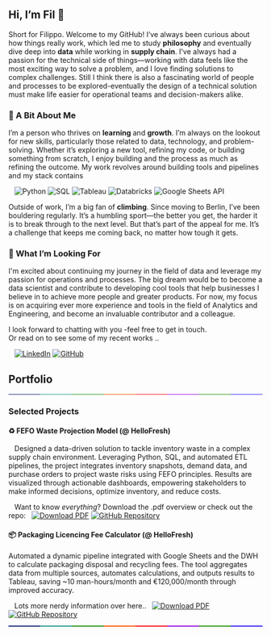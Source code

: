 ## Hi, I’m Fil 👋
Short for Filippo. Welcome to my GitHub!
I’ve always been curious about how things really work, which led me to study **philosophy** and eventually dive deep into **data** while working in **supply chain**. I've always had a passion for the technical side of things—working with data feels like the most exciting way to solve a problem, and I love finding solutions to complex challenges. Still I think there is also a fascinating world of people and processes to be explored-eventually the design of a technical solution must make life easier for operational teams and decision-makers alike. 

### 🌱 A Bit About Me
I’m a person who thrives on **learning** and **growth**. I’m always on the lookout for new skills, particularly those related to data, technology, and problem-solving. Whether it’s exploring a new tool, refining my code, or building something from scratch, I enjoy building and the process as much as refining the outcome. My work revolves around building tools and pipelines and my stack contains  

&nbsp;&nbsp;&nbsp;![Python](https://img.shields.io/badge/Python-3776AB?style=flat&logo=python&logoColor=white) ![SQL](https://img.shields.io/badge/SQL-003B57?style=flat&logo=microsoftsqlserver&logoColor=white) ![Tableau](https://img.shields.io/badge/Tableau-E97627?style=flat&logo=tableau&logoColor=white) ![Databricks](https://img.shields.io/badge/Databricks-FF3621?style=flat&logo=databricks&logoColor=white) ![Google Sheets API](https://img.shields.io/badge/Google_Sheets_API-34A853?style=flat&logo=googlesheets&logoColor=white)

Outside of work, I’m a big fan of **climbing**. Since moving to Berlin, I’ve been bouldering regularly. It’s a humbling sport—the better you get, the harder it is to break through to the next level. But that’s part of the appeal for me. It’s a challenge that keeps me coming back, no matter how tough it gets.

### 🤝 What I’m Looking For
I'm excited about continuing my journey in the field of data and leverage my passion for operations and processes. The big dream would be to become a data scientist and contribute to developing cool tools that help businesses I believe in to achieve more people and greater products. For now, my focus is on acquiring ever more experience and tools in the field of Analytics and Engineering, and become an invaluable contributor and a colleague.

I look forward to chatting with you -feel free to get in touch.  
Or read on to see some of my recent works ..  
  
&nbsp;&nbsp;&nbsp;[![LinkedIn](https://img.shields.io/badge/_/-Filippo-0c66c3?style=flat&logo=linkedin&logoColor=white)](https://www.linkedin.com/in/filippo-carraro/?locale=en_US) [![GitHub](https://img.shields.io/badge/_/-Filippo-181717?style=flat&logo=github&logoColor=white)](https://github.com/werderame)

## Portfolio
<div style="display: flex; width: 100%; height: 1px;"><div style="flex: 1; background-color: #0f2276;"></div><div style="flex: 1; background-color: #1a958b;"></div><div style="flex: 1; background-color: #1b910a;"></div><div style="flex: 1; background-color: #fa5208;"></div><div style="flex: 1; background-color: #fa0814;"></div><div style="flex: 1; background-color: #9307de;"></div><div style="flex: 1; background-color: #23910a;"></div><div style="flex: 1; background-color: #2b1cf2;"></div></div>    

   
### Selected Projects
#### ♻️ FEFO Waste Projection Model (@ HelloFresh)
&nbsp;&nbsp;&nbsp;Designed a data-driven solution to tackle inventory waste in a complex supply chain environment. Leveraging Python, SQL, and automated ETL pipelines, the project integrates inventory snapshots, demand data, and purchase orders to project waste risks using FEFO principles. Results are visualized through actionable dashboards, empowering stakeholders to make informed decisions, optimize inventory, and reduce costs.    
    
&nbsp;&nbsp;&nbsp;Want to know _everything_? Download the .pdf overview or check out the repo:&nbsp;&nbsp;&nbsp;[![Download PDF](https://img.shields.io/badge/pdf-FF0000?style=flat&logo=adobeacrobatreader&logoColor=white)](https://werderame.github.io/assets/img/readme_file_fefo_github.pdf)
[![GitHub Repository](https://img.shields.io/badge/-Repo-181717?style=flat&logo=github&logoColor=white)](https://github.com/werderame/werderame.github.io/tree/main/portfolio-projects/fefo_waste_projection)    

#### 📦 Packaging Licencing Fee Calculator (@ HelloFresh)
Automated a dynamic pipeline integrated with Google Sheets and the DWH to calculate packaging disposal and recycling fees. The tool aggregates data from multiple sources, automates calculations, and outputs results to Tableau, saving ~10 man-hours/month and €120,000/month through improved accuracy.  
    
&nbsp;&nbsp;&nbsp;Lots more nerdy information over here..&nbsp;&nbsp;&nbsp;[![Download PDF](https://img.shields.io/badge/-pdf-FF0000?style=flat&logo=adobeacrobatreader&logoColor=white)](https://werderame.github.io/assets/img/readme_file_packaging_fee_github.pdf)
[![GitHub Repository](https://img.shields.io/badge/-Repo-181717?style=flat&logo=github&logoColor=white)](https://github.com/werderame/werderame.github.io/tree/main/portfolio-projects/packaging_licencing_fee)



<div style="display: flex; width: 100%; height: 2px;"><div style="flex: 1; background-color: #0f2276;"></div><div style="flex: 1; background-color: #1a958b;"></div><div style="flex: 1; background-color: #1b910a;"></div><div style="flex: 1; background-color: #fa5208;"></div><div style="flex: 1; background-color: #fa0814;"></div><div style="flex: 1; background-color: #9307de;"></div><div style="flex: 1; background-color: #23910a;"></div><div style="flex: 1; background-color: #2b1cf2;"></div></div>
